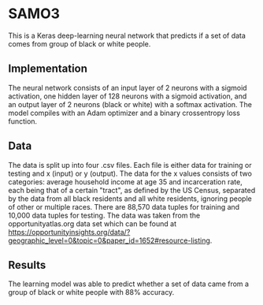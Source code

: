 # SAMO3

This is a Keras deep-learning neural network that predicts if a set of data comes from group of black or white people.

## Implementation

The neural network consists of an input layer of 2 neurons with a sigmoid activation, one hidden layer of 128 neurons with a sigmoid activation, and an output layer of 2 neurons (black or white) with a softmax activation. The model compiles with an Adam optimizer and a binary crossentropy loss function.

## Data

The data is split up into four .csv files. Each file is either data for training or testing and x (input) or y (output).
The data for the x values consists of two categories: average household income at age 35 and incarceration rate, each being that of
a certain "tract", as defined by the US Census, separated by the data from all black residents and all white residents, ignoring people of other or multiple races.
There are 88,570 data tuples for training and 10,000 data tuples for testing.
The data was taken from the opportunityatlas.org data set which can be found at https://opportunityinsights.org/data/?geographic_level=0&topic=0&paper_id=1652#resource-listing.

## Results

The learning model was able to predict whether a set of data came from a group of black or white people with 88% accuracy.

